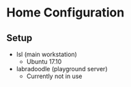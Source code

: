 # Home Configuration

## Setup

* lsl (main workstation)
    * Ubuntu 17.10
* labradoodle (playground server)
    * Currently not in use
